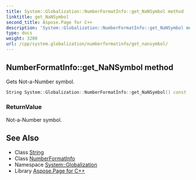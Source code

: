 ```yaml
---
title: System::Globalization::NumberFormatInfo::get_NaNSymbol method
linktitle: get_NaNSymbol
second_title: Aspose.Page for C++
description: 'System::Globalization::NumberFormatInfo::get_NaNSymbol method. Gets Not-a-Number symbol in C++.'
type: docs
weight: 3200
url: /cpp/system.globalization/numberformatinfo/get_nansymbol/
---
```

## NumberFormatInfo::get_NaNSymbol method


Gets Not-a-Number symbol.

```cpp
String System::Globalization::NumberFormatInfo::get_NaNSymbol() const
```


### ReturnValue

Not-a-Number symbol.

## See Also

* Class [String](../../../system/string/)
* Class [NumberFormatInfo](../)
* Namespace [System::Globalization](../../)
* Library [Aspose.Page for C++](../../../)
